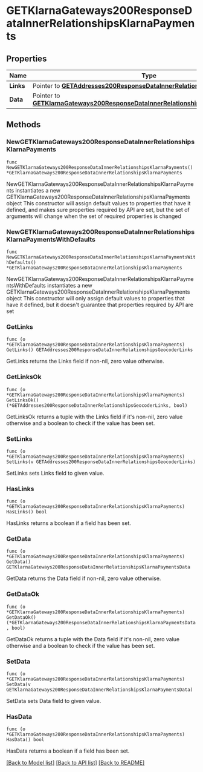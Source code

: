 # GETKlarnaGateways200ResponseDataInnerRelationshipsKlarnaPayments

## Properties

Name | Type | Description | Notes
------------ | ------------- | ------------- | -------------
**Links** | Pointer to [**GETAddresses200ResponseDataInnerRelationshipsGeocoderLinks**](GETAddresses200ResponseDataInnerRelationshipsGeocoderLinks.md) |  | [optional] 
**Data** | Pointer to [**GETKlarnaGateways200ResponseDataInnerRelationshipsKlarnaPaymentsData**](GETKlarnaGateways200ResponseDataInnerRelationshipsKlarnaPaymentsData.md) |  | [optional] 

## Methods

### NewGETKlarnaGateways200ResponseDataInnerRelationshipsKlarnaPayments

`func NewGETKlarnaGateways200ResponseDataInnerRelationshipsKlarnaPayments() *GETKlarnaGateways200ResponseDataInnerRelationshipsKlarnaPayments`

NewGETKlarnaGateways200ResponseDataInnerRelationshipsKlarnaPayments instantiates a new GETKlarnaGateways200ResponseDataInnerRelationshipsKlarnaPayments object
This constructor will assign default values to properties that have it defined,
and makes sure properties required by API are set, but the set of arguments
will change when the set of required properties is changed

### NewGETKlarnaGateways200ResponseDataInnerRelationshipsKlarnaPaymentsWithDefaults

`func NewGETKlarnaGateways200ResponseDataInnerRelationshipsKlarnaPaymentsWithDefaults() *GETKlarnaGateways200ResponseDataInnerRelationshipsKlarnaPayments`

NewGETKlarnaGateways200ResponseDataInnerRelationshipsKlarnaPaymentsWithDefaults instantiates a new GETKlarnaGateways200ResponseDataInnerRelationshipsKlarnaPayments object
This constructor will only assign default values to properties that have it defined,
but it doesn't guarantee that properties required by API are set

### GetLinks

`func (o *GETKlarnaGateways200ResponseDataInnerRelationshipsKlarnaPayments) GetLinks() GETAddresses200ResponseDataInnerRelationshipsGeocoderLinks`

GetLinks returns the Links field if non-nil, zero value otherwise.

### GetLinksOk

`func (o *GETKlarnaGateways200ResponseDataInnerRelationshipsKlarnaPayments) GetLinksOk() (*GETAddresses200ResponseDataInnerRelationshipsGeocoderLinks, bool)`

GetLinksOk returns a tuple with the Links field if it's non-nil, zero value otherwise
and a boolean to check if the value has been set.

### SetLinks

`func (o *GETKlarnaGateways200ResponseDataInnerRelationshipsKlarnaPayments) SetLinks(v GETAddresses200ResponseDataInnerRelationshipsGeocoderLinks)`

SetLinks sets Links field to given value.

### HasLinks

`func (o *GETKlarnaGateways200ResponseDataInnerRelationshipsKlarnaPayments) HasLinks() bool`

HasLinks returns a boolean if a field has been set.

### GetData

`func (o *GETKlarnaGateways200ResponseDataInnerRelationshipsKlarnaPayments) GetData() GETKlarnaGateways200ResponseDataInnerRelationshipsKlarnaPaymentsData`

GetData returns the Data field if non-nil, zero value otherwise.

### GetDataOk

`func (o *GETKlarnaGateways200ResponseDataInnerRelationshipsKlarnaPayments) GetDataOk() (*GETKlarnaGateways200ResponseDataInnerRelationshipsKlarnaPaymentsData, bool)`

GetDataOk returns a tuple with the Data field if it's non-nil, zero value otherwise
and a boolean to check if the value has been set.

### SetData

`func (o *GETKlarnaGateways200ResponseDataInnerRelationshipsKlarnaPayments) SetData(v GETKlarnaGateways200ResponseDataInnerRelationshipsKlarnaPaymentsData)`

SetData sets Data field to given value.

### HasData

`func (o *GETKlarnaGateways200ResponseDataInnerRelationshipsKlarnaPayments) HasData() bool`

HasData returns a boolean if a field has been set.


[[Back to Model list]](../README.md#documentation-for-models) [[Back to API list]](../README.md#documentation-for-api-endpoints) [[Back to README]](../README.md)


